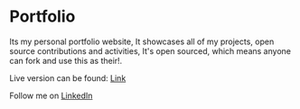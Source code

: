 # Portfolio
Its my personal portfolio website, It showcases all of my projects, open source contributions and activities, It's open sourced, which means anyone can fork and use this as their!.

Live version can be found: [Link](https://jahir-raihan.github.io/portfolio/)

Follow me on [LinkedIn](https://www.linkedin.com/in/jahir-raihan-3b0207204/)
